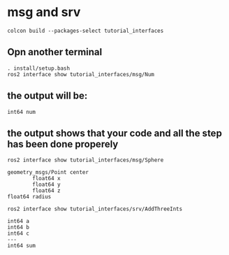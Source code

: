# msg and srv


```
colcon build --packages-select tutorial_interfaces
```
## Opn another terminal

```
. install/setup.bash
ros2 interface show tutorial_interfaces/msg/Num
```
## the output will be:
```
int64 num
```
## the output shows that your code and all the step has been done properely 
```
ros2 interface show tutorial_interfaces/msg/Sphere
```
```
geometry_msgs/Point center
        float64 x
        float64 y
        float64 z
float64 radius
```

```
ros2 interface show tutorial_interfaces/srv/AddThreeInts
```

```
int64 a
int64 b
int64 c
---
int64 sum
```
